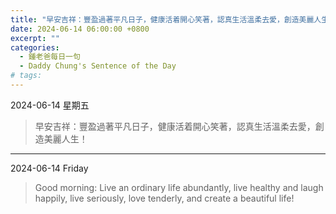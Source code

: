 ```yaml
---
title: "早安吉祥：豐盈過著平凡日子，健康活着開心笑著，認真生活溫柔去愛，創造美麗人生！ <br> Good morning: Live an ordinary life abundantly, live healthy and laugh happily, live seriously, love tenderly, and create a beautiful life!"
date: 2024-06-14 06:00:00 +0800
excerpt: ""
categories:
  - 鍾老爸每日一句
  - Daddy Chung's Sentence of the Day
# tags:
---
```


2024-06-14 星期五

> 早安吉祥：豐盈過著平凡日子，健康活着開心笑著，認真生活溫柔去愛，創造美麗人生！

---

2024-06-14 Friday

> Good morning: Live an ordinary life abundantly, live healthy and laugh happily, live seriously, love tenderly, and create a beautiful life!

